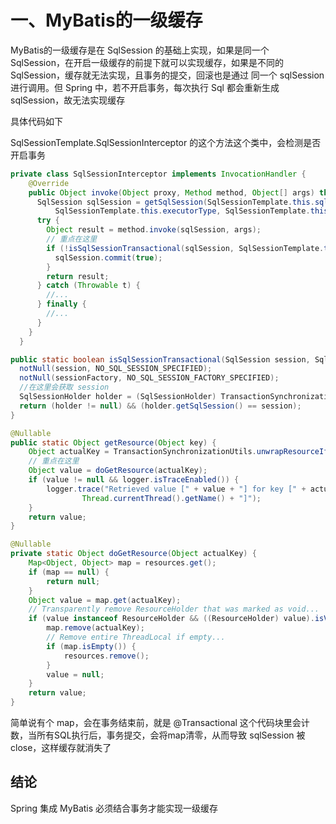 # 一、MyBatis的一级缓存
MyBatis的一级缓存是在 SqlSession 的基础上实现，如果是同一个 SqlSession，在开启一级缓存的前提下就可以实现缓存，如果是不同的 SqlSession，缓存就无法实现，且事务的提交，回滚也是通过 同一个 sqlSession 进行调用。但 Spring 中，若不开启事务，每次执行 Sql 都会重新生成 sqlSession，故无法实现缓存

具体代码如下


SqlSessionTemplate.SqlSessionInterceptor 的这个方法这个类中，会检测是否开启事务


```java
private class SqlSessionInterceptor implements InvocationHandler {
    @Override
    public Object invoke(Object proxy, Method method, Object[] args) throws Throwable {
      SqlSession sqlSession = getSqlSession(SqlSessionTemplate.this.sqlSessionFactory,
          SqlSessionTemplate.this.executorType, SqlSessionTemplate.this.exceptionTranslator);
      try {
        Object result = method.invoke(sqlSession, args);
        // 重点在这里
        if (!isSqlSessionTransactional(sqlSession, SqlSessionTemplate.this.sqlSessionFactory)) {
          sqlSession.commit(true);
        }
        return result;
      } catch (Throwable t) {
        //...
      } finally {
        //...
      }
    }
  }
```

```java
public static boolean isSqlSessionTransactional(SqlSession session, SqlSessionFactory sessionFactory) {
  notNull(session, NO_SQL_SESSION_SPECIFIED);
  notNull(sessionFactory, NO_SQL_SESSION_FACTORY_SPECIFIED);
  //在这里会获取 session
  SqlSessionHolder holder = (SqlSessionHolder) TransactionSynchronizationManager.getResource(sessionFactory);
  return (holder != null) && (holder.getSqlSession() == session);
}
```

```java
@Nullable
public static Object getResource(Object key) {
	Object actualKey = TransactionSynchronizationUtils.unwrapResourceIfNecessary(key);
    // 重点在这里
	Object value = doGetResource(actualKey);
	if (value != null && logger.isTraceEnabled()) {
		logger.trace("Retrieved value [" + value + "] for key [" + actualKey + "] bound to thread [" +
				Thread.currentThread().getName() + "]");
	}
	return value;
}
```

```java
@Nullable
private static Object doGetResource(Object actualKey) {
	Map<Object, Object> map = resources.get();
	if (map == null) {
		return null;
	}
	Object value = map.get(actualKey);
	// Transparently remove ResourceHolder that was marked as void...
	if (value instanceof ResourceHolder && ((ResourceHolder) value).isVoid()) {
		map.remove(actualKey);
		// Remove entire ThreadLocal if empty...
		if (map.isEmpty()) {
			resources.remove();
		}
		value = null;
	}
	return value;
}
```

简单说有个 map，会在事务结束前，就是 @Transactional 这个代码块里会计数，当所有SQL执行后，事务提交，会将map清零，从而导致 sqlSession 被 close，这样缓存就消失了

## 结论
Spring 集成 MyBatis 必须结合事务才能实现一级缓存